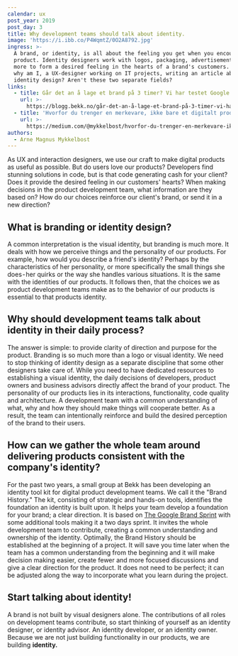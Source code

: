 ```yaml
---
calendar: ux
post_year: 2019
post_day: 3
title: Why development teams should talk about identity.
image: 'https://i.ibb.co/P4WqmtZ/0O2A8792.jpg'
ingress: >-
  A brand, or identity, is all about the feeling you get when you encounter a
  product. Identity designers work with logos, packaging, advertisements and
  more to form a desired feeling in the hearts of a brand's customers. So then
  why am I, a UX-designer working on IT projects, writing an article about
  identity design? Aren't these two separate fields?
links:
  - title: Går det an å lage et brand på 3 timer? Vi har testet Google Brand Sprint
    url: >-
      https://blogg.bekk.no/går-det-an-å-lage-et-brand-på-3-timer-vi-har-testet-google-brand-sprint-ny-337980e4f0c3
  - title: 'Hvorfor du trenger en merkevare, ikke bare et digitalt produkt?'
    url: >-
      https://medium.com/@mykkelbost/hvorfor-du-trenger-en-merkevare-ikke-bare-et-digitalt-produkt-e1dcd7e47359
authors:
  - Arne Magnus Mykkelbost
---
```

As UX and interaction designers, we use our craft to make digital products as useful as possible. But do users love our products? Developers find stunning solutions in code, but is that code generating cash for your client? Does it provide the desired feeling in our customers' hearts? When making decisions in the product development team, what information are they based on? How do our choices reinforce our client's brand, or send it in a new direction?

## What is branding or identity design? 

A common interpretation is the visual identity, but branding is much more. It deals with how we perceive things and the personality of our products. For example, how would you describe a friend's identity? Perhaps by the characteristics of her personality, or more specifically the small things she does - her quirks or the way she handles various situations. It is the same with the identities of our products. It follows then, that the choices we as product development teams make as to the behavior of our products is essential to that products identity.

## Why should development teams talk about identity in their daily process? 

The answer is simple: to provide clarity of direction and purpose for the product. Branding is so much more than a logo or visual identity. We need to stop thinking of identity design as a separate discipline that some other designers take care of. While you need to have dedicated resources to establishing a visual identity, the daily decisions of developers, product owners and business advisors directly affect the brand of your product. The personality of our products lies in its interactions, functionality, code quality and architecture. A development team with a common understanding of what, why and how they should make things will cooperate better. As a result, the team can intentionally reinforce and build the desired perception of the brand to their users.

## How can we gather the whole team around delivering products consistent with the company's identity? 

For the past two years, a small group at Bekk has been developing an identity tool kit for digital product development teams. We call it the "Brand History." The kit, consisting of strategic and hands-on tools, identifies the foundation an identity is built upon. It helps your team develop a foundation for your brand; a clear direction. It is based on [The Google Brand Sprint](https://library.gv.com/the-three-hour-brand-sprint-3ccabf4b768a) with some additional tools making it a two days sprint. It invites the whole development team to contribute, creating a common understanding and ownership of the identity. Optimally, the Brand History should be established at the beginning of a project. It will save you time later when the team has a common understanding from the beginning and it will make decision making easier, create fewer and more focused discussions and give a clear direction for the product. It does not need to be perfect; it can be adjusted along the way to incorporate what you learn during the project.

## Start talking about identity!

A brand is not built by visual designers alone. The contributions of all roles on development teams contribute, so start thinking of yourself as an identity designer, or identity advisor. An identity developer, or an identity owner. Because we are not just building functionality in our products, we are building **identity.**
